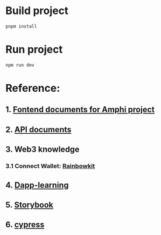 # Build project
```shell
pnpm install
```


# Run project
```shell
npm run dev
```


# Reference:

## 1. [Fontend documents for Amphi project](https://kxez5oqjhd.feishu.cn/docx/Ag8Rdf0RnoRBr3x5cOncUzQmnSe)

## 2. [API documents](https://kxez5oqjhd.feishu.cn/docx/K6ZAd9hm7oGNOhxgjBxcitI4n5f)

## 3. Web3 knowledge
### 3.1 Connect Wallet: [Rainbowkit](https://www.rainbowkit.com/docs/custom-connect-button)

## 4. [Dapp-learning](https://github.com/Dapp-Learning-DAO/Dapp-Learning/blob/main/README-CN.md)

## 5. [Storybook](https://storybook.js.org/docs/react/writing-tests/introduction)

## 6. [cypress](https://www.cypress.io/)
